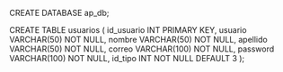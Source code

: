 CREATE DATABASE ap_db;

CREATE TABLE usuarios (
  id_usuario INT PRIMARY KEY,
  usuario VARCHAR(50) NOT NULL,
  nombre VARCHAR(50) NOT NULL,
  apellido VARCHAR(50) NOT NULL,
  correo VARCHAR(100) NOT NULL,
  password VARCHAR(100) NOT NULL,
  id_tipo INT NOT NULL DEFAULT 3
);
